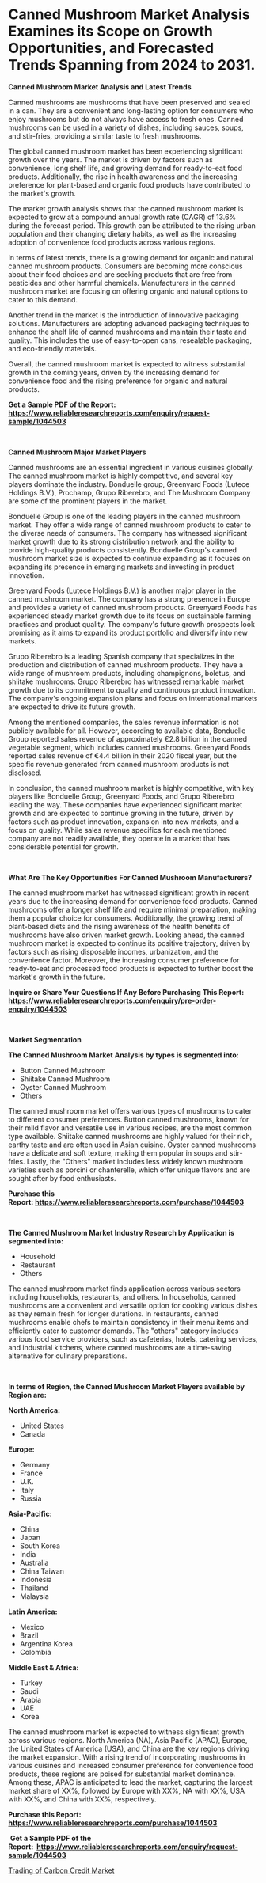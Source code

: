 <p><h1>Canned Mushroom Market Analysis Examines its Scope on Growth Opportunities, and Forecasted Trends Spanning from 2024 to 2031.</h1></p><p><strong>Canned Mushroom Market Analysis and Latest Trends</strong></p>
<p><p>Canned mushrooms are mushrooms that have been preserved and sealed in a can. They are a convenient and long-lasting option for consumers who enjoy mushrooms but do not always have access to fresh ones. Canned mushrooms can be used in a variety of dishes, including sauces, soups, and stir-fries, providing a similar taste to fresh mushrooms.</p><p>The global canned mushroom market has been experiencing significant growth over the years. The market is driven by factors such as convenience, long shelf life, and growing demand for ready-to-eat food products. Additionally, the rise in health awareness and the increasing preference for plant-based and organic food products have contributed to the market's growth.</p><p>The market growth analysis shows that the canned mushroom market is expected to grow at a compound annual growth rate (CAGR) of 13.6% during the forecast period. This growth can be attributed to the rising urban population and their changing dietary habits, as well as the increasing adoption of convenience food products across various regions.</p><p>In terms of latest trends, there is a growing demand for organic and natural canned mushroom products. Consumers are becoming more conscious about their food choices and are seeking products that are free from pesticides and other harmful chemicals. Manufacturers in the canned mushroom market are focusing on offering organic and natural options to cater to this demand.</p><p>Another trend in the market is the introduction of innovative packaging solutions. Manufacturers are adopting advanced packaging techniques to enhance the shelf life of canned mushrooms and maintain their taste and quality. This includes the use of easy-to-open cans, resealable packaging, and eco-friendly materials.</p><p>Overall, the canned mushroom market is expected to witness substantial growth in the coming years, driven by the increasing demand for convenience food and the rising preference for organic and natural products.</p></p>
<p><strong>Get a Sample PDF of the Report:&nbsp; <a href="https://www.reliableresearchreports.com/enquiry/request-sample/1044503">https://www.reliableresearchreports.com/enquiry/request-sample/1044503</a></strong></p>
<p>&nbsp;</p>
<p><strong>Canned Mushroom Major Market Players</strong></p>
<p><p>Canned mushrooms are an essential ingredient in various cuisines globally. The canned mushroom market is highly competitive, and several key players dominate the industry. Bonduelle group, Greenyard Foods (Lutece Holdings B.V.), Prochamp, Grupo Riberebro, and The Mushroom Company are some of the prominent players in the market.</p><p>Bonduelle Group is one of the leading players in the canned mushroom market. They offer a wide range of canned mushroom products to cater to the diverse needs of consumers. The company has witnessed significant market growth due to its strong distribution network and the ability to provide high-quality products consistently. Bonduelle Group's canned mushroom market size is expected to continue expanding as it focuses on expanding its presence in emerging markets and investing in product innovation.</p><p>Greenyard Foods (Lutece Holdings B.V.) is another major player in the canned mushroom market. The company has a strong presence in Europe and provides a variety of canned mushroom products. Greenyard Foods has experienced steady market growth due to its focus on sustainable farming practices and product quality. The company's future growth prospects look promising as it aims to expand its product portfolio and diversify into new markets.</p><p>Grupo Riberebro is a leading Spanish company that specializes in the production and distribution of canned mushroom products. They have a wide range of mushroom products, including champignons, boletus, and shiitake mushrooms. Grupo Riberebro has witnessed remarkable market growth due to its commitment to quality and continuous product innovation. The company's ongoing expansion plans and focus on international markets are expected to drive its future growth.</p><p>Among the mentioned companies, the sales revenue information is not publicly available for all. However, according to available data, Bonduelle Group reported sales revenue of approximately €2.8 billion in the canned vegetable segment, which includes canned mushrooms. Greenyard Foods reported sales revenue of €4.4 billion in their 2020 fiscal year, but the specific revenue generated from canned mushroom products is not disclosed.</p><p>In conclusion, the canned mushroom market is highly competitive, with key players like Bonduelle Group, Greenyard Foods, and Grupo Riberebro leading the way. These companies have experienced significant market growth and are expected to continue growing in the future, driven by factors such as product innovation, expansion into new markets, and a focus on quality. While sales revenue specifics for each mentioned company are not readily available, they operate in a market that has considerable potential for growth.</p></p>
<p>&nbsp;</p>
<p><strong>What Are The Key Opportunities For Canned Mushroom Manufacturers?</strong></p>
<p><p>The canned mushroom market has witnessed significant growth in recent years due to the increasing demand for convenience food products. Canned mushrooms offer a longer shelf life and require minimal preparation, making them a popular choice for consumers. Additionally, the growing trend of plant-based diets and the rising awareness of the health benefits of mushrooms have also driven market growth. Looking ahead, the canned mushroom market is expected to continue its positive trajectory, driven by factors such as rising disposable incomes, urbanization, and the convenience factor. Moreover, the increasing consumer preference for ready-to-eat and processed food products is expected to further boost the market's growth in the future.</p></p>
<p><strong>Inquire or Share Your Questions If Any Before Purchasing This Report: <a href="https://www.reliableresearchreports.com/enquiry/pre-order-enquiry/1044503">https://www.reliableresearchreports.com/enquiry/pre-order-enquiry/1044503</a></strong></p>
<p>&nbsp;</p>
<p><strong>Market Segmentation</strong></p>
<p><strong>The Canned Mushroom Market Analysis by types is segmented into:</strong></p>
<p><ul><li>Button Canned Mushroom</li><li>Shiitake Canned Mushroom</li><li>Oyster Canned Mushroom</li><li>Others</li></ul></p>
<p><p>The canned mushroom market offers various types of mushrooms to cater to different consumer preferences. Button canned mushrooms, known for their mild flavor and versatile use in various recipes, are the most common type available. Shiitake canned mushrooms are highly valued for their rich, earthy taste and are often used in Asian cuisine. Oyster canned mushrooms have a delicate and soft texture, making them popular in soups and stir-fries. Lastly, the "Others" market includes less widely known mushroom varieties such as porcini or chanterelle, which offer unique flavors and are sought after by food enthusiasts.</p></p>
<p><strong>Purchase this Report:&nbsp;<a href="https://www.reliableresearchreports.com/purchase/1044503">https://www.reliableresearchreports.com/purchase/1044503</a></strong></p>
<p>&nbsp;</p>
<p><strong>The Canned Mushroom Market Industry Research by Application is segmented into:</strong></p>
<p><ul><li>Household</li><li>Restaurant</li><li>Others</li></ul></p>
<p><p>The canned mushroom market finds application across various sectors including households, restaurants, and others. In households, canned mushrooms are a convenient and versatile option for cooking various dishes as they remain fresh for longer durations. In restaurants, canned mushrooms enable chefs to maintain consistency in their menu items and efficiently cater to customer demands. The "others" category includes various food service providers, such as cafeterias, hotels, catering services, and industrial kitchens, where canned mushrooms are a time-saving alternative for culinary preparations.</p></p>
<p>&nbsp;</p>
<p><strong>In terms of Region, the Canned Mushroom Market Players available by Region are:</strong></p>
<p>
    <p> <strong> North America: </strong>
        <ul>
            <li>United States</li>
            <li>Canada</li>
        </ul>
        </p> 
    <p> <strong> Europe: </strong>
        <ul>
            <li>Germany</li>
            <li>France</li>
            <li>U.K.</li>
            <li>Italy</li>
            <li>Russia</li>
        </ul>
        </p> 
    <p> <strong> Asia-Pacific: </strong>
        <ul>
            <li>China</li>
            <li>Japan</li>
            <li>South Korea</li>
            <li>India</li>
            <li>Australia</li>
            <li>China Taiwan</li>
            <li>Indonesia</li>
            <li>Thailand</li>
            <li>Malaysia</li>
        </ul>
        </p> 
    <p> <strong> Latin America: </strong>
        <ul>
            <li>Mexico</li>
            <li>Brazil</li>
            <li>Argentina Korea</li>
            <li>Colombia</li>
        </ul>
        </p> 
    <p> <strong> Middle East & Africa: </strong>
        <ul>
            <li>Turkey</li>
            <li>Saudi</li>
            <li>Arabia</li>
            <li>UAE</li>
            <li>Korea</li>
        </ul>
    </p>
    </p>
<p><p>The canned mushroom market is expected to witness significant growth across various regions. North America (NA), Asia Pacific (APAC), Europe, the United States of America (USA), and China are the key regions driving the market expansion. With a rising trend of incorporating mushrooms in various cuisines and increased consumer preference for convenience food products, these regions are poised for substantial market dominance. Among these, APAC is anticipated to lead the market, capturing the largest market share of XX%, followed by Europe with XX%, NA with XX%, USA with XX%, and China with XX%, respectively.</p></p>
<p><strong>Purchase this Report: <a href="https://www.reliableresearchreports.com/purchase/1044503">https://www.reliableresearchreports.com/purchase/1044503</a></strong></p>
<p>&nbsp;<strong>Get a Sample PDF of the Report:&nbsp;&nbsp;<a href="https://www.reliableresearchreports.com/enquiry/request-sample/1044503">https://www.reliableresearchreports.com/enquiry/request-sample/1044503</a></strong></p>
<p><strong></strong></p>
<p><p><a href="https://github.com/aashishrp02/Market-Research-Report-List-1/blob/main/trading-of-carbon-credit-market.md">Trading of Carbon Credit Market</a></p></p>